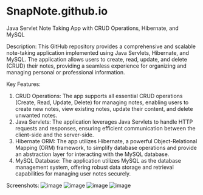 # SnapNote.github.io
Java Servlet Note Taking App with CRUD Operations, Hibernate, and MySQL

Description:
This GitHub repository provides a comprehensive and scalable note-taking application implemented using Java Servlets, Hibernate, and MySQL. The application allows users to create, read, update, and delete (CRUD) their notes, providing a seamless experience for organizing and managing personal or professional information.

Key Features:

1. CRUD Operations: The app supports all essential CRUD operations (Create, Read, Update, Delete) for managing notes, enabling users to create new notes, view existing notes, update their content, and delete unwanted notes.
2. Java Servlets: The application leverages Java Servlets to handle HTTP requests and responses, ensuring efficient communication between the client-side and the server-side.
3. Hibernate ORM: The app utilizes Hibernate, a powerful Object-Relational Mapping (ORM) framework, to simplify database operations and provide an abstraction layer for interacting with the MySQL database.
4. MySQL Database: The application utilizes MySQL as the database management system, offering robust data storage and retrieval capabilities for managing user notes securely.

Screenshots:
![image](https://github.com/Sheetal002/SnapNote---Notes-App/assets/104828396/69006269-ed62-4cc3-ae9b-6a03105df606)
![image](https://github.com/Sheetal002/SnapNote---Notes-App/assets/104828396/aba2d9ce-1cbd-42fb-b440-681fc4862548)
![image](https://github.com/Sheetal002/SnapNote---Notes-App/assets/104828396/4ea2a130-bea3-4e7a-b45d-08c23c3b3f6f)
![image](https://github.com/Sheetal002/SnapNote---Notes-App/assets/104828396/90dc9242-2b69-4c0f-b65c-3bf95173059f)
